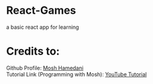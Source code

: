 # React-Games
a basic react app for learning 

# Credits to: 
  Github Profile: <a href="https://github.com/mosh-hamedani"> Mosh Hamedani </a>
  <br>
  Tutorial Link (Programming with Mosh): <a href="https://youtu.be/SqcY0GlETPk"> YouTube Tutorial </a>
